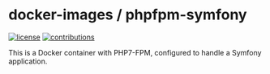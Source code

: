 # docker-images / phpfpm-symfony

[![license](https://img.shields.io/github/license/mashape/apistatus.svg?style=flat-square)](https://github.com/carlosas/docker-images/blob/master/LICENSE)
[![contributions](https://img.shields.io/badge/contributions-welcome-brightgreen.svg?style=flat-square)](https://github.com/carlosas/docker-images/issues)

This is a Docker container with PHP7-FPM, configured to handle a Symfony application.
